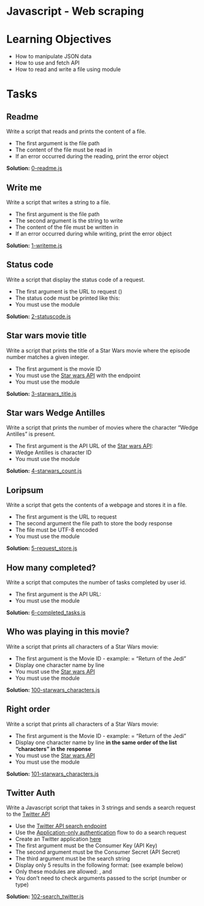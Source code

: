 # Javascript - Web scraping

# Learning Objectives

* How to manipulate JSON data
* How to use  and fetch API
* How to read and write a file using  module

# Tasks

## Readme

Write a script that reads and prints the content of a file.

* The first argument is the file path
* The content of the file must be read in 
* If an error occurred during the reading, print the error object

**Solution:** [0-readme.js](https://github.com/monoprosito/holbertonschool-higher_level_programming/blob/master/0x14-javascript-web_scraping/0-readme.js)



## Write me

Write a script that writes a string to a file.

* The first argument is the file path
* The second argument is the string to write
* The content of the file must be written in 
* If an error occurred during while writing, print the error object

**Solution:** [1-writeme.js](https://github.com/monoprosito/holbertonschool-higher_level_programming/blob/master/0x14-javascript-web_scraping/1-writeme.js)



## Status code

Write a script that display the status code of a  request.

* The first argument is the URL to request ()
* The status code must be printed like this: 
* You must use the module 

**Solution:** [2-statuscode.js](https://github.com/monoprosito/holbertonschool-higher_level_programming/blob/master/0x14-javascript-web_scraping/2-statuscode.js)



## Star wars movie title

Write a script that prints the title of a Star Wars movie where the episode number matches a given integer.

* The first argument is the movie ID
* You must use the [Star wars API](https://swapi-api.hbtn.io/) with the endpoint 
* You must use the module 

**Solution:** [3-starwars_title.js](https://github.com/monoprosito/holbertonschool-higher_level_programming/blob/master/0x14-javascript-web_scraping/3-starwars_title.js)



## Star wars Wedge Antilles

Write a script that prints the number of movies where the character “Wedge Antilles” is present.

* The first argument is the API URL of the [Star wars API](https://swapi-api.hbtn.io/): 
* Wedge Antilles is character ID 
* You must use the module 

**Solution:** [4-starwars_count.js](https://github.com/monoprosito/holbertonschool-higher_level_programming/blob/master/0x14-javascript-web_scraping/4-starwars_count.js)



## Loripsum

Write a script that gets the contents of a webpage and stores it in a file.

* The first argument is the URL to request
* The second argument the file path to store the body response
* The file must be UTF-8 encoded
* You must use the module 

**Solution:** [5-request_store.js](https://github.com/monoprosito/holbertonschool-higher_level_programming/blob/master/0x14-javascript-web_scraping/5-request_store.js)



## How many completed?

Write a script that computes the number of tasks completed by user id.

* The first argument is the API URL: 
* You must use the module 

**Solution:** [6-completed_tasks.js](https://github.com/monoprosito/holbertonschool-higher_level_programming/blob/master/0x14-javascript-web_scraping/6-completed_tasks.js)



## Who was playing in this movie?

Write a script that prints all characters of a Star Wars movie:

* The first argument is the Movie ID - example:  = “Return of the Jedi”
* Display one character name by line
* You must use the [Star wars API](https://swapi-api.hbtn.io/)
* You must use the module 

**Solution:** [100-starwars_characters.js](https://github.com/monoprosito/holbertonschool-higher_level_programming/blob/master/0x14-javascript-web_scraping/100-starwars_characters.js)



## Right order

Write a script that prints all characters of a Star Wars movie:

* The first argument is the Movie ID - example:  = “Return of the Jedi”
* Display one character name by line **in the same order of the list “characters” in the**  **response**
* You must use the [Star wars API](https://swapi-api.hbtn.io/)
* You must use the module 

**Solution:** [101-starwars_characters.js](https://github.com/monoprosito/holbertonschool-higher_level_programming/blob/master/0x14-javascript-web_scraping/101-starwars_characters.js)



## Twitter Auth

Write a Javascript script that takes in 3 strings and sends a search request to the [Twitter API](https://developer.twitter.com/en/docs/api-reference-index)

* Use the [Twitter API search endpoint](https://developer.twitter.com/en/docs/api-reference-index)
* Use the [Application-only authentication](https://developer.twitter.com/en/docs/basics/authentication/overview) flow to do a search request
* Create an Twitter application [here](https://developer.twitter.com/app)
* The first argument must be the Consumer Key (API Key)
* The second argument must be the Consumer Secret (API Secret)
* The third argument must be the search string
* Display only 5 results in the following format:  (see example below)
* Only these modules are allowed: ,  and 
* You don’t need to check arguments passed to the script (number or type)

**Solution:** [102-search_twitter.js](https://github.com/monoprosito/holbertonschool-higher_level_programming/blob/master/0x14-javascript-web_scraping/102-search_twitter.js)


